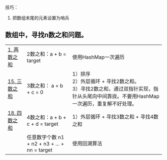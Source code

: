 技巧：

1. 把数组末尾的元素设置为哨兵





## 数组中，寻找n数之和问题。

|                                                          |                                               |                                                              |
| -------------------------------------------------------- | --------------------------------------------- | ------------------------------------------------------------ |
| [1. 两数之和](https://leetcode-cn.com/problems/two-sum/) | 2数之和：a + b = target                       | 使用HashMap一次遍历                                          |
| [15. 三数之和](https://leetcode-cn.com/problems/3sum/)   | 3数之和： a + b + c = 0                       | 1）排序<br>2）外层循环 + 寻找2数之和。<br>3）寻找2数之和，通过双指针实现，指针从头尾向中间靠拢。不要用HashMap一次遍历，重复解不好处理。 |
| [18. 四数之和](https://leetcode-cn.com/problems/4sum/)   | 4数之和：a + b + c + d = target               | 1）外层循环 + 寻找3数之和 + 寻找4数之和                      |
|                                                          | 任意数字个数 n1 + n2 + n3 + ... + nn = target | 使用回溯算法                                                 |

